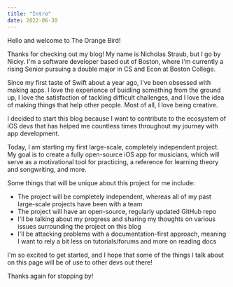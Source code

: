 ```yaml
---
title: "Intro"
date: 2022-06-30
---
```


Hello and welcome to The Orange Bird!

Thanks for checking out my blog! My name is Nicholas Straub, but I go by Nicky. I'm a software developer based out of Boston, where I'm currently a rising Senior pursuing a double major in CS and Econ at Boston College. 

Since my first taste of Swift about a year ago, I've been obsessed with making apps. I love the experience of buidling something from the ground up, I love the satisfaction of tackling difficult challenges, and I love the idea of making things that help other people. Most of all, I love being creative. 

I decided to start this blog because I want to contribute to the ecosystem of iOS devs that has helped me countless times throughout my journey with app development. 

Today, I am starting my first large-scale, completely independent project. My goal is to create a fully open-source iOS app for musicians, which will serve as a motivational tool for practicing, a reference for learning theory and songwriting, and more. 

Some things that will be unique about this project for me include: 
- The project will be completely independent, whereas all of my past large-scale projects have been with a team
- The project will have an open-source, regularly updated GitHub repo
- I'll be talking about my progress and sharing my thoughts on various issues surrounding the project on this blog
- I'll be attacking problems with a documentation-first approach, meaning I want to rely a bit less on tutorials/forums and more on reading docs

I'm so excited to get started, and I hope that some of the things I talk about on this page will be of use to other devs out there! 

Thanks again for stopping by! 
